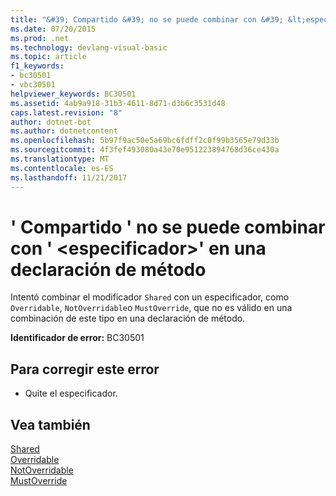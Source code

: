 ```yaml
---
title: "&#39; Compartido &#39; no se puede combinar con &#39; &lt;especificador&gt;&#39; en una declaración de método"
ms.date: 07/20/2015
ms.prod: .net
ms.technology: devlang-visual-basic
ms.topic: article
f1_keywords:
- bc30501
- vbc30501
helpviewer_keywords: BC30501
ms.assetid: 4ab9a918-31b3-4611-8d71-d3b6c3531d48
caps.latest.revision: "8"
author: dotnet-bot
ms.author: dotnetcontent
ms.openlocfilehash: 5b97f9ac50e5a69bc6fdff2c0f99b3565e79d33b
ms.sourcegitcommit: 4f3fef493080a43e70e951223894768d36ce430a
ms.translationtype: MT
ms.contentlocale: es-ES
ms.lasthandoff: 11/21/2017
---
```

# <a name="39shared39-cannot-be-combined-with-39ltspecifiergt39-on-a-method-declaration"></a>&#39; Compartido &#39; no se puede combinar con &#39; &lt;especificador&gt;&#39; en una declaración de método
Intentó combinar el modificador `Shared` con un especificador, como `Overridable`, `NotOverridable`o `MustOverride`, que no es válido en una combinación de este tipo en una declaración de método.  
  
 **Identificador de error:** BC30501  
  
## <a name="to-correct-this-error"></a>Para corregir este error  
  
-   Quite el especificador.  
  
## <a name="see-also"></a>Vea también  
 [Shared](../../visual-basic/language-reference/modifiers/shared.md)  
 [Overridable](../../visual-basic/language-reference/modifiers/overridable.md)  
 [NotOverridable](../../visual-basic/language-reference/modifiers/notoverridable.md)  
 [MustOverride](../../visual-basic/language-reference/modifiers/mustoverride.md)
